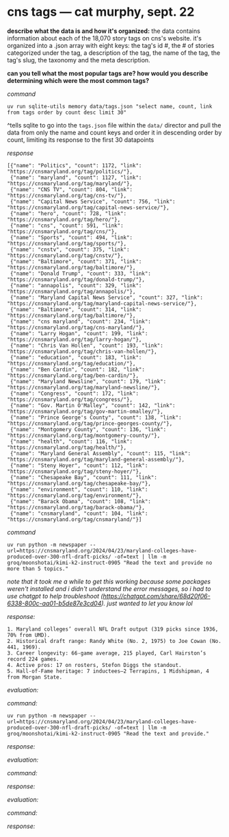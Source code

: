 # cns tags — cat murphy, sept. 22

**describe what the data is and how it's organized:** the data contains information about each of the 18,070 story tags on cns's website. it's organized into a .json array with eight keys: the tag's id #, the # of stories categorized under the tag, a description of the tag, the name of the tag, the tag's slug, the taxonomy and the meta description.

**can you tell what the most popular tags are? how would you describe determining which were the most common tags?**

*command* 

```
uv run sqlite-utils memory data/tags.json "select name, count, link from tags order by count desc limit 30"
```
^tells sqlite to go into the `tags.json` file within the `data/` director and pull the data from only the name and count keys and order it in descending order by count, limiting its response to the first 30 datapoints

*response*
```{bash}
[{"name": "Politics", "count": 1172, "link": "https://cnsmaryland.org/tag/politics/"},
 {"name": "maryland", "count": 1127, "link": "https://cnsmaryland.org/tag/maryland/"},
 {"name": "CNS TV", "count": 804, "link": "https://cnsmaryland.org/tag/cns-tv/"},
 {"name": "Capital News Service", "count": 756, "link": "https://cnsmaryland.org/tag/capital-news-service/"},
 {"name": "hero", "count": 728, "link": "https://cnsmaryland.org/tag/hero/"},
 {"name": "cns", "count": 591, "link": "https://cnsmaryland.org/tag/cns/"},
 {"name": "Sports", "count": 494, "link": "https://cnsmaryland.org/tag/sports/"},
 {"name": "cnstv", "count": 375, "link": "https://cnsmaryland.org/tag/cnstv/"},
 {"name": "Baltimore", "count": 371, "link": "https://cnsmaryland.org/tag/baltimore/"},
 {"name": "Donald Trump", "count": 333, "link": "https://cnsmaryland.org/tag/donald-trump/"},
 {"name": "annapolis", "count": 329, "link": "https://cnsmaryland.org/tag/annapolis/"},
 {"name": "Maryland Capital News Service", "count": 327, "link": "https://cnsmaryland.org/tag/maryland-capital-news-service/"},
 {"name": "Baltimore", "count": 314, "link": "https://cnsmaryland.org/tag/baltimore/"},
 {"name": "cns maryland", "count": 234, "link": "https://cnsmaryland.org/tag/cns-maryland/"},
 {"name": "Larry Hogan", "count": 199, "link": "https://cnsmaryland.org/tag/larry-hogan/"},
 {"name": "Chris Van Hollen", "count": 193, "link": "https://cnsmaryland.org/tag/chris-van-hollen/"},
 {"name": "education", "count": 183, "link": "https://cnsmaryland.org/tag/education/"},
 {"name": "Ben Cardin", "count": 182, "link": "https://cnsmaryland.org/tag/ben-cardin/"},
 {"name": "Maryland Newsline", "count": 179, "link": "https://cnsmaryland.org/tag/maryland-newsline/"},
 {"name": "Congress", "count": 172, "link": "https://cnsmaryland.org/tag/congress/"},
 {"name": "Gov. Martin O'Malley", "count": 142, "link": "https://cnsmaryland.org/tag/gov-martin-omalley/"},
 {"name": "Prince George's County", "count": 138, "link": "https://cnsmaryland.org/tag/prince-georges-county/"},
 {"name": "Montgomery County", "count": 136, "link": "https://cnsmaryland.org/tag/montgomery-county/"},
 {"name": "health", "count": 116, "link": "https://cnsmaryland.org/tag/health/"},
 {"name": "Maryland General Assembly", "count": 115, "link": "https://cnsmaryland.org/tag/maryland-general-assembly/"},
 {"name": "Steny Hoyer", "count": 112, "link": "https://cnsmaryland.org/tag/steny-hoyer/"},
 {"name": "Chesapeake Bay", "count": 111, "link": "https://cnsmaryland.org/tag/chesapeake-bay/"},
 {"name": "environment", "count": 110, "link": "https://cnsmaryland.org/tag/environment/"},
 {"name": "Barack Obama", "count": 108, "link": "https://cnsmaryland.org/tag/barack-obama/"},
 {"name": "cnsmaryland", "count": 104, "link": "https://cnsmaryland.org/tag/cnsmaryland/"}]
 ```

*command*

```{bash}
uv run python -m newspaper --url=https://cnsmaryland.org/2024/04/23/maryland-colleges-have-produced-over-300-nfl-draft-picks/ -of=text | llm -m groq/moonshotai/kimi-k2-instruct-0905 "Read the text and provide no more than 5 topics."
```

*note that it took me a while to get this working because some packages weren't installed and i didn't understand the error messages, so i had to use chatgpt to help troubleshoot (https://chatgpt.com/share/68d20f06-6338-800c-aa01-b5de87e3cd04). just wanted to let you know lol*

*response:*
```{bash}
1. Maryland colleges’ overall NFL Draft output (319 picks since 1936, 70% from UMD).  
2. Historical draft range: Randy White (No. 2, 1975) to Joe Cowan (No. 441, 1969).  
3. Career longevity: 66-game average, 215 played, Carl Hairston’s record 224 games.  
4. Active pros: 17 on rosters, Stefon Diggs the standout.  
5. Hall-of-Fame heritage: 7 inductees—2 Terrapins, 1 Midshipman, 4 from Morgan State.
```

*evaluation:*



*command:*

```{bash}
uv run python -m newspaper --url=https://cnsmaryland.org/2024/04/23/maryland-colleges-have-produced-over-300-nfl-draft-picks/ -of=text | llm -m groq/moonshotai/kimi-k2-instruct-0905 "Read the text and provide."
```


*response:*

*evaluation:*

*command:*

*response:*

*evaluation:*

*command:*

*response:*